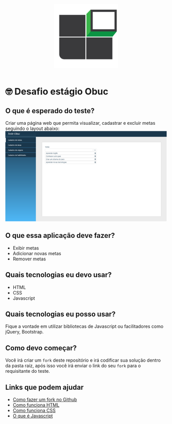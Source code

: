 <div style="display: flex; justify-content: center">
  <img src="logoObuc.png" alt="drawing" style="width:200px;"/>
</div>
<br>

# 🤓 Desafio estágio Obuc
## O que é esperado do teste?
Criar uma página web que permita visualizar, cadastrar e excluir metas seguindo o layout abaixo: 
![teste](layout.png)

## O que essa aplicação deve fazer?
- Exibir metas
- Adicionar novas metas
- Remover metas

## Quais tecnologias eu **devo** usar?
- HTML
- CSS
- Javascript

## Quais tecnologias eu **posso** usar?
Fique a vontade em utilizar bibliotecas de Javascript ou facilitadores como jQuery, Bootstrap.

## Como devo começar?
Você irá criar um `fork` deste repositório e irá codificar sua solução dentro da pasta raiz, após isso você irá enviar o link do seu `fork` para o requisitante do teste.

## Links que podem ajudar
- [Como fazer um fork no Github](https://www.youtube.com/watch?v=q-QTbNu8Ybc)
- [Como funciona HTML](https://developer.mozilla.org/pt-BR/docs/Learn/Getting_started_with_the_web/HTML_basics)
- [Como funciona CSS](https://developer.mozilla.org/pt-BR/docs/Learn/CSS/First_steps/How_CSS_works)
- [O que é Javascript](https://developer.mozilla.org/pt-BR/docs/Learn/JavaScript/First_steps/What_is_JavaScript)
